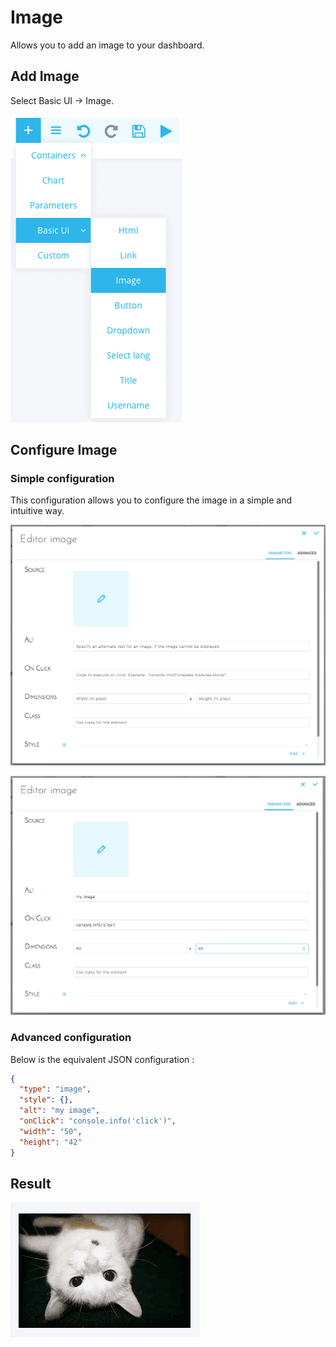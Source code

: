 # Image

Allows you to add an image to your dashboard.

## Add Image
Select Basic UI -> Image.

![Exemple Panel](picts/image-selection.png)

## Configure Image
### Simple configuration

This configuration allows you to configure the image in a simple and intuitive way.

![Exemple Panel](picts/image-config-example.png)

![Exemple Panel](picts/image-config-simple.png)

### Advanced configuration

Below is the equivalent JSON configuration :

```json
{
  "type": "image",
  "style": {},
  "alt": "my image",
  "onClick": "console.info('click')",
  "width": "50",
  "height": "42"
}
```

## Result

![Exemple Panel](picts/image.png)